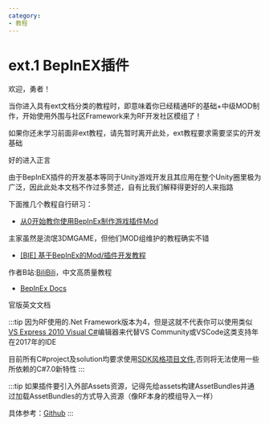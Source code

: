 ```yaml
---
category: 
- 教程
---
```

# ext.1 BepInEX插件

欢迎，勇者！

当你进入具有ext文档分类的教程时，即意味着你已经精通RF的基础+中级MOD制作，开始使用外围与社区Framework来为RF开发社区模组了！

如果你还未学习前面非ext教程，请先暂时离开此处，ext教程要求需要坚实的开发基础

好的进入正言

由于BepInEX插件的开发基本等同于Unity游戏开发且其应用在整个Unity圈里极为广泛，因此此处本文档不作过多赘述，自有比我们解释得更好的人来指路

下面推几个教程自行研习：

- [从0开始教你使用BepInEx制作游戏插件Mod](https://mod.3dmgame.com/wiki/BepInEx)

主家虽然是流氓3DMGAME，但他们MOD组维护的教程确实不错

- [\[BIE\] 基于BepInEx的Mod/插件开发教程](https://nga.178.com/read.php?tid=25006771)

作者B站:[BiliBili](https://space.bilibili.com/1306433)，中文高质量教程

- [BepInEx Docs](https://docs.bepinex.dev/)

官版英文文档

:::tip
因为RF使用的.Net Framework版本为4，但是这就不代表你可以使用类似[VS Express 2010 Visual C#](https://visualstudio.microsoft.com/zh-hans/dev-essentials/)编辑器来代替VS Community或VSCode这类支持年在2017年的IDE

目前所有C#project及solution均要求使用[SDK风格项目文件](https://zhuanlan.zhihu.com/p/408933763),否则将无法使用一些所依赖的C#7.0新特性
:::

:::tip
如果插件要引入外部Assets资源，记得先给assets构建AssetBundles并通过加载AssetBundles的方式导入资源（像RF本身的模组导入一样）

具体参考：[Github](https://github.com/BepInEx/Il2CppInterop/blob/master/Documentation/Injected-Components-In-Asset-Bundles.md)
:::
